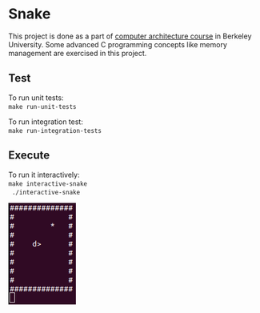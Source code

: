 # Snake

This project is done as a part of [computer architecture course](https://inst.eecs.berkeley.edu/~cs61c/sp22/projects/proj1/) in Berkeley University. Some advanced C programming concepts like memory management are exercised in this project.

## Test
To run unit tests:  
`make run-unit-tests`  

To run integration test:  
`make run-integration-tests`  

## Execute
To run it interactively:  
`make interactive-snake`  
` ./interactive-snake`

![Game Play](doc/game_play.png)